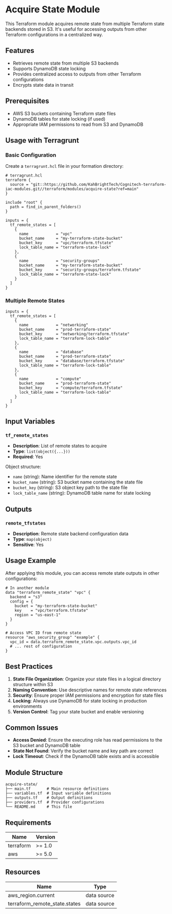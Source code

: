 # Acquire State Module

This Terraform module acquires remote state from multiple Terraform state backends stored in S3. It's useful for accessing outputs from other Terraform configurations in a centralized way.

## Features

- Retrieves remote state from multiple S3 backends
- Supports DynamoDB state locking
- Provides centralized access to outputs from other Terraform configurations
- Encrypts state data in transit

## Prerequisites

- AWS S3 buckets containing Terraform state files
- DynamoDB tables for state locking (if used)
- Appropriate IAM permissions to read from S3 and DynamoDB

## Usage with Terragrunt

### Basic Configuration

Create a `terragrunt.hcl` file in your formation directory:

```hcl
# terragrunt.hcl
terraform {
  source = "git::https://github.com/KahBrightTech/Cognitech-terraform-iac-modules.git//terraform/modules/acquire-state?ref=main"
}

include "root" {
  path = find_in_parent_folders()
}

inputs = {
  tf_remote_states = [
    {
      name            = "vpc"
      bucket_name     = "my-terraform-state-bucket"
      bucket_key      = "vpc/terraform.tfstate"
      lock_table_name = "terraform-state-lock"
    },
    {
      name            = "security-groups"
      bucket_name     = "my-terraform-state-bucket"
      bucket_key      = "security-groups/terraform.tfstate"
      lock_table_name = "terraform-state-lock"
    }
  ]
}
```

### Multiple Remote States

```hcl
inputs = {
  tf_remote_states = [
    {
      name            = "networking"
      bucket_name     = "prod-terraform-state"
      bucket_key      = "networking/terraform.tfstate"
      lock_table_name = "terraform-lock-table"
    },
    {
      name            = "database"
      bucket_name     = "prod-terraform-state"
      bucket_key      = "database/terraform.tfstate"
      lock_table_name = "terraform-lock-table"
    },
    {
      name            = "compute"
      bucket_name     = "prod-terraform-state"
      bucket_key      = "compute/terraform.tfstate"
      lock_table_name = "terraform-lock-table"
    }
  ]
}
```

## Input Variables

### `tf_remote_states`

- **Description**: List of remote states to acquire
- **Type**: `list(object({...}))`
- **Required**: Yes

Object structure:

- `name` (string): Name identifier for the remote state
- `bucket_name` (string): S3 bucket name containing the state file
- `bucket_key` (string): S3 object key path to the state file
- `lock_table_name` (string): DynamoDB table name for state locking

## Outputs

### `remote_tfstates`

- **Description**: Remote state backend configuration data
- **Type**: `map(object)`
- **Sensitive**: Yes

## Usage Example

After applying this module, you can access remote state outputs in other configurations:

```hcl
# In another module
data "terraform_remote_state" "vpc" {
  backend = "s3"
  config = {
    bucket = "my-terraform-state-bucket"
    key    = "vpc/terraform.tfstate"
    region = "us-east-1"
  }
}

# Access VPC ID from remote state
resource "aws_security_group" "example" {
  vpc_id = data.terraform_remote_state.vpc.outputs.vpc_id
  # ... rest of configuration
}
```

## Best Practices

1. **State File Organization**: Organize your state files in a logical directory structure within S3
2. **Naming Convention**: Use descriptive names for remote state references
3. **Security**: Ensure proper IAM permissions and encryption for state files
4. **Locking**: Always use DynamoDB for state locking in production environments
5. **Version Control**: Tag your state bucket and enable versioning

## Common Issues

- **Access Denied**: Ensure the executing role has read permissions to the S3 bucket and DynamoDB table
- **State Not Found**: Verify the bucket name and key path are correct
- **Lock Timeout**: Check if the DynamoDB table exists and is accessible

## Module Structure

```text
acquire-state/
├── main.tf       # Main resource definitions
├── variables.tf  # Input variable definitions
├── outputs.tf    # Output definitions
├── providers.tf  # Provider configurations
└── README.md     # This file
```

## Requirements

| Name | Version |
|------|---------|
| terraform | >= 1.0 |
| aws | >= 5.0 |

## Resources

| Name | Type |
|------|------|
| aws_region.current | data source |
| terraform_remote_state.states | data source |
